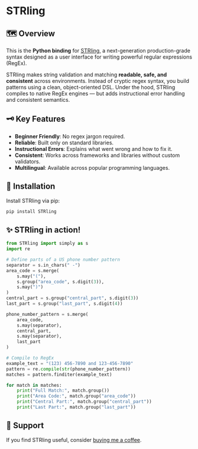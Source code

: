 # STRling

## 🗺️ Overview

This is the **Python binding** for [STRling](https://github.com/TheCyberLocal/STRling), a next-generation production-grade syntax designed as a user interface for writing powerful regular expressions (RegEx).

STRling makes string validation and matching **readable, safe, and consistent** across environments. Instead of cryptic regex syntax, you build patterns using a clean, object-oriented DSL. Under the hood, STRling compiles to native RegEx engines — but adds instructional error handling and consistent semantics.

## 🗝️ Key Features

- **Beginner Friendly**: No regex jargon required.
- **Reliable**: Built only on standard libraries.
- **Instructional Errors**: Explains what went wrong and how to fix it.
- **Consistent**: Works across frameworks and libraries without custom validators.
- **Multilingual**: Available across popular programming languages.

## 💾 Installation

Install STRling via pip:

```sh
pip install STRling
```

## ✨ STRling in action!

```python
from STRling import simply as s
import re

# Define parts of a US phone number pattern
separator = s.in_chars(" -")
area_code = s.merge(
    s.may("("),
    s.group("area_code", s.digit(3)),
    s.may(")")
)
central_part = s.group("central_part", s.digit(3))
last_part = s.group("last_part", s.digit(4))

phone_number_pattern = s.merge(
    area_code,
    s.may(separator),
    central_part,
    s.may(separator),
    last_part
)

# Compile to RegEx
example_text = "(123) 456-7890 and 123-456-7890"
pattern = re.compile(str(phone_number_pattern))
matches = pattern.finditer(example_text)

for match in matches:
    print("Full Match:", match.group())
    print("Area Code:", match.group("area_code"))
    print("Central Part:", match.group("central_part"))
    print("Last Part:", match.group("last_part"))
```

## 💖 Support

If you find STRling useful, consider [buying me a coffee](https://buymeacoffee.com/thecyberlocal).
